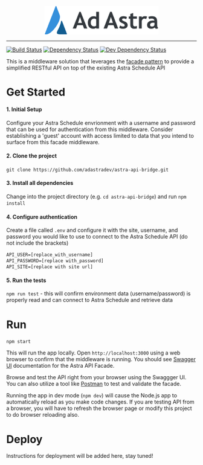<p align="center">
  <img width=300 src="assets/AdAstra_Logo.png">
</p>

***
[![Build Status](https://travis-ci.org/adastradev/astra-api-bridge.svg?branch=master)](https://travis-ci.org/adastradev/astra-api-bridge)
[![Dependency Status](https://david-dm.org/adastradev/astra-api-bridge.svg)](https://david-dm.org/adastradev/astra-api-bridge)
[![Dev Dependency Status](https://david-dm.org/adastradev/astra-api-bridge/dev-status.svg)](https://david-dm.org/adastradev/astra-api-bridge?type=dev)

This is a middleware solution that leverages the [facade pattern](https://en.wikipedia.org/wiki/Facade_pattern) to provide a simplified RESTful API on top of the existing Astra Schedule API

# Get Started

#### 1. Initial Setup

Configure your Astra Schedule envrionment with a username and password that can be used for authentication from this middleware. Consider establishing a 'guest' account with access limited to data that you intend to surface from this facade middleware.  

#### 2. Clone the project

`git clone https://github.com/adastradev/astra-api-bridge.git`

#### 3. Install all dependencies
Change into the project directory (e.g. `cd astra-api-bridge`) and run `npm install`

#### 4. Configure authentication

Create a file called `.env` and configure it with the site, username, and password you would like to use to connect to the Astra Schedule API (do not include the brackets)

```
API_USER=[replace_with_username]
API_PASSWORD=[replace with_password]
API_SITE=[replace with site url]
```

#### 5. Run the tests  
`npm run test` - this will confirm environment data (username/password) is properly read and can connect to Astra Schedule and retrieve data

# Run
`npm start`

This will run the app locally.  Open `http://localhost:3000` using a web browser to confirm that the middleware is running.  You should see [Swagger UI](https://github.com/swagger-api/swagger-ui) documentation for the Astra API Facade.  

Browse and test the API right from your browser using the Swaggger UI.  You can also utilize a tool like [Postman](https://www.getpostman.com/) to test and validate the facade.  

Running the app in dev mode (`npm dev`) will cause the Node.js app to automatically reload as you make code changes.  If you are testing API from a browser, you will have to refresh the browser page or modify this project to do browser reloading also.

# Deploy

Instructions for deployment will be added here, stay tuned!  

